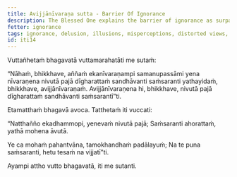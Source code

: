```yaml
---
title: Avijjānīvaraṇa sutta - Barrier Of Ignorance
description: The Blessed One explains the barrier of ignorance as surpassing all other barriers, causing beings to transmigrate through repeated existence for a long time.
fetter: ignorance
tags: ignorance, delusion, illusions, misperceptions, distorted views, iti
id: iti14
---
```


Vuttañhetaṁ bhagavatā vuttamarahatāti me sutaṁ:

“Nāhaṁ, bhikkhave, aññaṁ ekanīvaraṇampi samanupassāmi yena nīvaraṇena nivutā pajā dīgharattaṁ sandhāvanti saṁsaranti yathayidaṁ, bhikkhave, avijjānīvaraṇaṁ. Avijjānīvaraṇena hi, bhikkhave, nivutā pajā dīgharattaṁ sandhāvanti saṁsarantī”ti.

Etamatthaṁ bhagavā avoca. Tatthetaṁ iti vuccati:

“Natthañño ekadhammopi,
yenevaṁ nivutā pajā;
Saṁsaranti ahorattaṁ,
yathā mohena āvutā.

Ye ca mohaṁ pahantvāna,
tamokhandhaṁ padālayuṁ;
Na te puna saṁsaranti,
hetu tesaṁ na vijjatī”ti.

Ayampi attho vutto bhagavatā, iti me sutanti.
